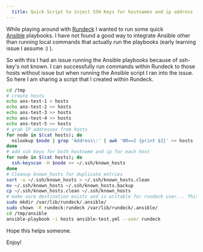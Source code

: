 ```yaml
---
  title: Quick Script to inject SSH Keys for hostnames and ip address
---
```


While playing around with [Rundeck](http://rundeck.org) I wanted to run
some quick [Ansible](http://ansible.com) playbooks. I have not found a
good way to integrate Ansible other than running local commands that
actually run the playbooks (early learning issue I assume :) ).

So with this I had an issue running the Ansible playbooks because of
ssh-key's not known. I can successfully run commands within Rundeck to
those hosts without issue but when running the Ansible script I ran into
the issue. So here I am sharing a script that I created within Rundeck.

```bash
cd /tmp
# create hosts
echo ans-test-1 > hosts
echo ans-test-2 >> hosts
echo ans-test-3 >> hosts
echo ans-test-4 >> hosts
echo ans-test-5 >> hosts
# grab IP addresses from hosts
for node in $(cat hosts); do
  nslookup $node | grep 'Address\:' | awk 'NR==2 {print $2}' >> hosts
done
# add ssh keys for both hostname and ip for each host
for node in $(cat hosts); do
  ssh-keyscan -H $node >> ~/.ssh/known_hosts
done
# Cleanup known_hosts for duplicate entries
sort -u ~/.ssh/known_hosts > ~/.ssh/known_hosts.clean
mv ~/.ssh/known_hosts ~/.ssh/known_hosts.backup
cp ~/.ssh/known_hosts.clean ~/.ssh/known_hosts
# make sure destination exists and is writable for rundeck user... This was erroring out with permission denied for rundeck user.
sudo mkdir /var/lib/rundeck/.ansible/
sudo chown -R rundeck:rundeck /var/lib/rundeck/.ansible/
cd /tmp/ansible
ansible-playbook -i hosts ansible-test.yml --user rundeck
```

Hope this helps someone.

Enjoy!
